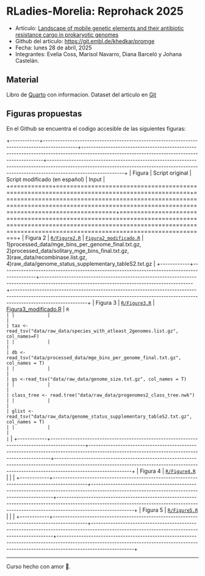 # RLadies-Morelia: Reprohack 2025

-   Artículo: [Landscape of mobile genetic elements and their antibiotic resistance cargo in prokaryotic genomes](https://academic.oup.com/nar/article/50/6/3155/6552054)
-   Github del articulo: https://git.embl.de/khedkar/promge
-   Fecha: lunes 28 de abril, 2025
-   Integrantes: Evelia Coss, Marisol Navarro, Diana Barceló y Johana Castelán.

## Material

Libro de [Quarto](https://iscb-rsg-mexico.github.io/Reprohack2025_RLadiesMorelia_RSGMexico/docs/index.html) con informacion. Dataset del articulo en [Git](https://git.embl.de/khedkar/promge)

## Figuras propuestas

En el Github se encuentra el codigo accesible de las siguientes figuras:

+------------+--------------------------------------------------------------------------------------------+--------------------------------------------------------------------------------------------------------------------------------------------+-------------------------------------------------------------------------------------------------------------------------------------------------------------------------------------------+
| Figura     | Script original                                                                            | Script modificado (en español)                                                                                                             | Input                                                                                                                                                                                     |
+============+============================================================================================+============================================================================================================================================+===========================================================================================================================================================================================+
| Figura 2   | [`R/Figure2.R`](https://git.embl.de/khedkar/promge/-/blob/main/R/Figure2.R?ref_type=heads) | [`Figura2_modificado.R`](https://github.com/ISCB-RSG-MEXICO/Reprohack2025_RLadiesMorelia_RSGMexico/blob/main/scripts/Figura2_modificado.R) | 1)processed_data/mge_bins_per_genome_final.txt.gz, 2)processed_data/solitary_mge_bins_final.txt.gz, 3)raw_data/recombinase.list.gz, 4)raw_data/genome_status_supplementary_tableS2.txt.gz |
+------------+--------------------------------------------------------------------------------------------+--------------------------------------------------------------------------------------------------------------------------------------------+-------------------------------------------------------------------------------------------------------------------------------------------------------------------------------------------+
| Figura 3   | [`R/Figure3.R`](https://git.embl.de/khedkar/promge/-/blob/main/R/Figure3.R?ref_type=heads) | [Figura3_modificado.R](https://github.com/ISCB-RSG-MEXICO/Reprohack2025_RLadiesMorelia_RSGMexico/blob/main/scripts/Figura3_modificado.R)   | ``` R                                                                                                                                                                                     |
|            |                                                                                            |                                                                                                                                            | tax <- read_tsv("data/raw_data/species_with_atleast_2genomes.list.gz", col_names=F)                                                                                                       |
|            |                                                                                            |                                                                                                                                            | db <-read_tsv("data/processed_data/mge_bins_per_genome_final.txt.gz", col_names = T)                                                                                                      |
|            |                                                                                            |                                                                                                                                            | gs <-read_tsv("data/raw_data/genome_size.txt.gz", col_names = T)                                                                                                                          |
|            |                                                                                            |                                                                                                                                            | class_tree <- read.tree("data/raw_data/progenomes2_class_tree.nwk")                                                                                                                       |
|            |                                                                                            |                                                                                                                                            | glist <- read_tsv("data/raw_data/genome_status_supplementary_tableS2.txt.gz", col_names = T)                                                                                              |
|            |                                                                                            |                                                                                                                                            | ```                                                                                                                                                                                       |
+------------+--------------------------------------------------------------------------------------------+--------------------------------------------------------------------------------------------------------------------------------------------+-------------------------------------------------------------------------------------------------------------------------------------------------------------------------------------------+
| Figura 4   | [`R/Figure4.R`](https://git.embl.de/khedkar/promge/-/blob/main/R/Figure4.R?ref_type=heads) |                                                                                                                                            |                                                                                                                                                                                           |
+------------+--------------------------------------------------------------------------------------------+--------------------------------------------------------------------------------------------------------------------------------------------+-------------------------------------------------------------------------------------------------------------------------------------------------------------------------------------------+
| Figura 5   | [`R/Figure5.R`](https://git.embl.de/khedkar/promge/-/blob/main/R/Figure5.R?ref_type=heads) |                                                                                                                                            |                                                                                                                                                                                           |
+------------+--------------------------------------------------------------------------------------------+--------------------------------------------------------------------------------------------------------------------------------------------+-------------------------------------------------------------------------------------------------------------------------------------------------------------------------------------------+

------------------------------------------------------------------------

Curso hecho con amor 💜.
